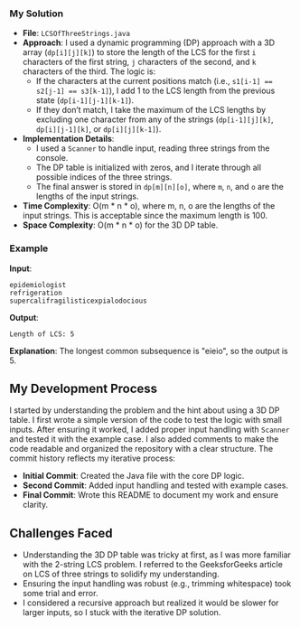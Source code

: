 ### My Solution
- **File**: `LCSOfThreeStrings.java`
- **Approach**: I used a dynamic programming (DP) approach with a 3D array (`dp[i][j][k]`) to store the length of the LCS for the first `i` characters of the first string, `j` characters of the second, and `k` characters of the third. The logic is:
  - If the characters at the current positions match (i.e., `s1[i-1] == s2[j-1] == s3[k-1]`), I add 1 to the LCS length from the previous state (`dp[i-1][j-1][k-1]`).
  - If they don’t match, I take the maximum of the LCS lengths by excluding one character from any of the strings (`dp[i-1][j][k]`, `dp[i][j-1][k]`, or `dp[i][j][k-1]`).
- **Implementation Details**:
  - I used a `Scanner` to handle input, reading three strings from the console.
  - The DP table is initialized with zeros, and I iterate through all possible indices of the three strings.
  - The final answer is stored in `dp[m][n][o]`, where `m`, `n`, and `o` are the lengths of the input strings.
- **Time Complexity**: O(m * n * o), where m, n, o are the lengths of the input strings. This is acceptable since the maximum length is 100.
- **Space Complexity**: O(m * n * o) for the 3D DP table.

### Example
**Input**:
```
epidemiologist
refrigeration
supercalifragilisticexpialodocious
```
**Output**:
```
Length of LCS: 5
```
**Explanation**: The longest common subsequence is "eieio", so the output is 5.


## My Development Process
I started by understanding the problem and the hint about using a 3D DP table. I first wrote a simple version of the code to test the logic with small inputs. After ensuring it worked, I added proper input handling with `Scanner` and tested it with the example case. I also added comments to make the code readable and organized the repository with a clear structure. The commit history reflects my iterative process:
- **Initial Commit**: Created the Java file with the core DP logic.
- **Second Commit**: Added input handling and tested with example cases.
- **Final Commit**: Wrote this README to document my work and ensure clarity.

## Challenges Faced
- Understanding the 3D DP table was tricky at first, as I was more familiar with the 2-string LCS problem. I referred to the GeeksforGeeks article on LCS of three strings to solidify my understanding.
- Ensuring the input handling was robust (e.g., trimming whitespace) took some trial and error.
- I considered a recursive approach but realized it would be slower for larger inputs, so I stuck with the iterative DP solution.
